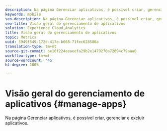 ```yaml
---
description: Na página Gerenciar aplicativos, é possível criar, gerenciar e excluir aplicativos.
keywords: mobile
seo-description: Na página Gerenciar aplicativos, é possível criar, gerenciar e excluir aplicativos.
seo-title: Visão geral do gerenciamento de aplicativos
solution: Experience Cloud,Analytics
title: Visão geral do gerenciamento de aplicativos
topic: Metrics
uuid: 5949f549-172e-417e-b668-71fec628586a
translation-type: tm+mt
source-git-commit: ae16f224eeaeefa29b2e1479270a72694c79aaa0
workflow-type: tm+mt
source-wordcount: '45'
ht-degree: 100%

---
```



# Visão geral do gerenciamento de aplicativos {#manage-apps}

Na página Gerenciar aplicativos, é possível criar, gerenciar e excluir aplicativos.
